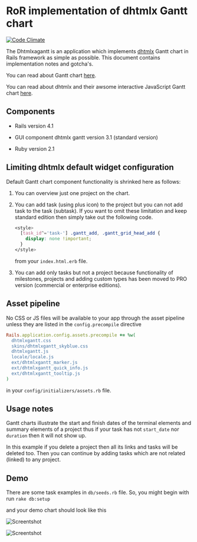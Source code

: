 # RoR implementation of dhtmlx Gantt chart

[![Code Climate](https://codeclimate.com/github/szymon33/dhtmlxgantt/badges/gpa.svg)](https://codeclimate.com/github/szymon33/dhtmlxgantt)

The Dhtmlxagantt is an application which implements [dhtmlx](http://dhtmlx.com/) Gantt chart in Rails framework as simple as possible. This document contains implementation notes and gotcha's.

You can read about Gantt chart [here](http://en.wikipedia.org/wiki/Gantt_chart).

You can read about dhtmlx and their awsome interactive JavaScript Gantt chart [here](http://dhtmlx.com/docs/products/dhtmlxGantt/).

## Components

* Rails version 4.1

* GUI component dhtmlx gantt version 3.1 (standard version)

* Ruby version 2.1

## Limiting dhtmlx default widget configuration

Default Gantt chart component functionality is shrinked here as follows: 

1. You can overview just one project on the chart. 

2. You can add task (using plus icon) to the project but you can not add task to the task (subtask). 
If you want to omit these limitation and keep standard edition then simply take out the following code.

    ```css
    <style>
      [task_id^='task-'] .gantt_add, .gantt_grid_head_add {
        display: none !important;
      }
    </style>
    ```

    from your `index.html.erb` file.

3. You can add only tasks but not a project because functionality of milestones, projects and adding custom types has been moved to PRO version (commercial or enterprise editions).


## Asset pipeline

No CSS or JS files will be available to your app through the asset pipeline unless they are listed in the `config.precompile` directive 

  ```ruby
  Rails.application.config.assets.precompile += %w( 
    dhtmlxgantt.css 
    skins/dhtmlxgantt_skyblue.css
    dhtmlxgantt.js 
    locale/locale.js 
    ext/dhtmlxgantt_marker.js 
    ext/dhtmlxgantt_quick_info.js
    ext/dhtmlxgantt_tooltip.js
  )
  ```

in your `config/initializers/assets.rb` file.

## Usage notes

Gantt charts illustrate the start and finish dates of the terminal elements and summary elements of a project thus if your task has not `start_date` nor `duration` then it will not show up.

In this example if you delete a project then all its links and tasks will be deleted too. Then you can continue by adding tasks which are not related (linked) to any project.

## Demo

There are some task examples in `db/seeds.rb` file. So, you might begin with run `rake db:setup`

and your demo chart should look like this

![Screentshot](https://raw.github.com/szymon33/dhtmlxgantt/master/screenshot1.png)

![Screentshot](https://raw.github.com/szymon33/dhtmlxgantt/master/screenshot2.png)

